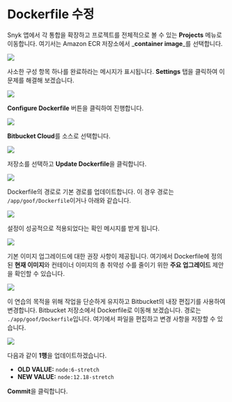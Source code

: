 # Dockerfile 수정

Snyk 앱에서 각 통합을 확장하고 프로젝트를 전체적으로 볼 수 있는 **Projects** 메뉴로 이동합니다. 여기서는 Amazon ECR 저장소에서 _**container image**_를 선택합니다.

![](https://partner-workshop-assets.s3.us-east-2.amazonaws.com/snyk-projects-02.png)

사소한 구성 항목 하나를 완료하라는 메시지가 표시됩니다. **Settings** 탭을 클릭하여 이 문제를 해결해 보겠습니다.

![](https://partner-workshop-assets.s3.us-east-2.amazonaws.com/snyk-docker-fix-01.png)

**Configure Dockerfile** 버튼을 클릭하여 진행합니다.

![](https://partner-workshop-assets.s3.us-east-2.amazonaws.com/snyk-docker-fix-02.png)

**Bitbucket Cloud**를 소스로 선택합니다.

![](https://partner-workshop-assets.s3.us-east-2.amazonaws.com/snyk-docker-fix-03.png)

저장소를 선택하고 **Update Dockerfile**을 클릭합니다.

![](https://partner-workshop-assets.s3.us-east-2.amazonaws.com/snyk-docker-fix-04.png)

Dockerfile의 경로로 기본 경로를 업데이트합니다. 이 경우 경로는 `/app/goof/Dockerfile`이거나 아래와 같습니다.

![](https://partner-workshop-assets.s3.us-east-2.amazonaws.com/snyk-docker-fix-05.png)

설정이 성공적으로 적용되었다는 확인 메시지를 받게 됩니다.

![](https://partner-workshop-assets.s3.us-east-2.amazonaws.com/snyk-docker-fix-06.png)

기본 이미지 업그레이드에 대한 권장 사항이 제공됩니다. 여기에서 Dockerfile에 정의된 **현재 이미지**와 컨테이너 이미지의 총 취약성 수를 줄이기 위한 **주요 업그레이드** 제안을 확인할 수 있습니다.

![](https://partner-workshop-assets.s3.us-east-2.amazonaws.com/snyk-docker-fix-07.png)

이 연습의 목적을 위해 작업을 단순하게 유지하고 Bitbucket의 내장 편집기를 사용하여 변경합니다. Bitbucket 저장소에서 Dockerfile로 이동해 보겠습니다. 경로는 `./app/goof/Dockerfile`입니다. 여기에서 파일을 편집하고 변경 사항을 저장할 수 있습니다.

![](https://partner-workshop-assets.s3.us-east-2.amazonaws.com/bitbucket-edit-dockerfile.png)

다음과 같이 **1행**을 업데이트하겠습니다.

* **OLD VALUE:** `node:6-stretch`
* **NEW VALUE:** `node:12.18-stretch`

**Commit**을 클릭합니다.
